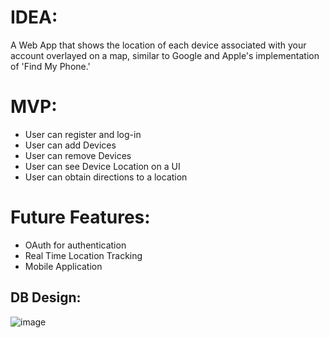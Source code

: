 # IDEA:
A Web App that shows the location of each device associated with your account overlayed on a map, similar to Google and Apple's implementation of 'Find My Phone.' 

# MVP:
- User can register and log-in
- User can add Devices
- User can remove Devices
- User can see Device Location on a UI
- User can obtain directions to a location

# Future Features:
- OAuth for authentication
- Real Time Location Tracking
- Mobile Application

## DB Design:
![image](https://user-images.githubusercontent.com/89043718/141022327-7dff6305-e876-4dff-8329-5122404d57dc.png)

